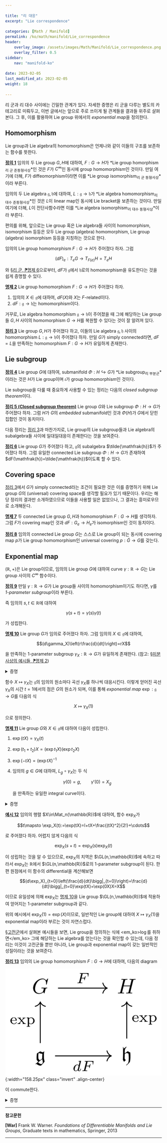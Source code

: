 ```yaml
---

title: "리 대응"
excerpt: "Lie correspondence"

categories: [Math / Manifold]
permalink: /ko/math/manifold/Lie_correspondence
header:
    overlay_image: /assets/images/Math/Manifold/Lie_correspondence.png
    overlay_filter: 0.5
sidebar: 
    nav: "manifold-ko"

date: 2023-02-05
last_modified_at: 2023-02-05
weight: 18

---
```


리 군과 리 대수 사이에는 긴밀한 관계가 있다. 자세한 증명은 리 군을 다루는 별도의 카테고리로 미뤄두고, 이번 글에서는 앞으로 주로 쓰이게 될 관계들을 결과들 위주로 살펴본다. 그 후, 이를 활용하여 Lie group 위에서의 *exponential map*을 정의한다.

## Homomorphism

Lie group과 Lie algebra의 homomorphism은 언제나와 같이 이들의 구조를 보존하는 함수를 뜻한다.

<div class="definition" markdown="1">

<ins id="def1">**정의 1**</ins> 임의의 두 Lie group $G,H$에 대하여, $F:G\rightarrow H$가 *Lie group homorphism<sub>리 군 준동형사상</sub>*인 것은 $F$가 $C^\infty$인 동시에 group homomorphism인 것이다. 만일 여기에 더해, $F$가 diffeomorphism이라면 이를 *Lie group isomorphism<sub>리 군 동형사상</sub>*이라 부른다.

임의의 두 Lie algebra $\mathfrak{g},\mathfrak{h}$에 대하여, $L:\mathfrak{g}\rightarrow \mathfrak{h}$가 *Lie algebra homomorphism<sub>리 대수 준동형사상</sub>*인 것은 $L$이 linear map인 동시에 Lie bracket을 보존하는 것이다. 만일 여기에 더해, $L$이 전단사함수라면 이를 *Lie algebra isomorphism<sub>리 대수 동형사상</sub>*이라 부른다.

</div>

편의를 위해, 앞으로는 Lie group 혹은 Lie algebra들 사이의 homomorphism, isomorphism 등등은 모두 Lie group (algebra) homomorphism, Lie group (algebra) isomorphism 등등을 지칭하는 것으로 한다.

임의의 Lie group homomorphism $F:G \rightarrow H$가 주어졌다 하자. 그럼

$$(dF)_e:T_eG\rightarrow T_{F(e)}H=T_e H$$

와 [§리 군, ⁋명제 6](/ko/math/manifold/Lie_groups#prop6)으로부터, $dF$가 $\mathfrak{g}$에서 $\mathfrak{h}$로의 homomorphism을 유도한다는 것을 쉽게 증명할 수 있다.

<div class="proposition" markdown="1">

<ins id="prop2">**명제 2**</ins> Lie group homomorphism $F:G \rightarrow H$가 주어졌다 하자.

1. 임의의 $X\in \mathfrak{g}$에 대하여, $dF(X)$와 $X$는 $F$-related이다.
2. $dF:\mathfrak{g} \rightarrow \mathfrak{h}$는 homomorphism이다.

</div>

거꾸로, Lie algebra homomorphism $\mathfrak{g}\rightarrow \mathfrak{h}$이 주어졌을 때 그에 해당하는 Lie group들 $G,H$ 사이의 homomorphism $G\rightarrow H$를 복원할 수 있다는 것이 잘 알려져 있다.

<div class="proposition" markdown="1">

<ins id="thm3">**정리 3**</ins> Lie group $G,H$가 주어졌다 하고, 이들의 Lie algebra $\mathfrak{g},\mathfrak{h}$ 사이의 homomorphism $L:\mathfrak{g} \rightarrow \mathfrak{h}$이 주어졌다 하자. 만일 $G$가 simply connected라면, $dF=L$을 만족하는 homomorphism $F:G \rightarrow H$가 유일하게 존재한다.

</div>

## Lie subgroup

<div class="definition" markdown="1">

<ins id="def4">**정의 4**</ins> Lie group $G$에 대하여, submanifold $\Phi:H\hookrightarrow G$가 *Lie subgroup<sub>리 부분군</sub>*이라는 것은 $H$가 Lie group이며 $\iota$가 group homomorphism인 것이다. 

</div>

Lie subgroup을 다룰 때 중요하게 사용할 수 있는 정리는 다음의 *closed subgroup theorem*이다.

<div class="proposition" markdown="1">

<ins id="thm5">**정리 5 (Closed subgroup theorem)**</ins> Lie group $G$와 Lie subgroup $\Phi:H\rightarrow G$가 주어졌다 하자. 그럼 $H$가 $G$의 *embedded* submanifold인 것과 $\Phi(H)$가 $G$에서 닫힌집합인 것이 동치이다.

</div>

다음 정리는 [정리 3](#thm3)과 마찬가지로, Lie group의 Lie subgroup들과 Lie algebra의 subalgebra들 사이에 일대일대응이 존재한다는 것을 보여준다.

<div class="proposition" markdown="1">

<ins id="thm6">**정리 6**</ins> Lie group $G$가 주어졌다 하고, $\mathfrak{g}$의 subalgebra $\tilde{\mathfrak{h}}$가 주어졌다 하자. 그럼 유일한 connected Lie subgroup $\Phi:H \rightarrow G$가 존재하여 $dF(\mathfrak{h})=\tilde{\mathfrak{h}}$이도록 할 수 있다.

</div>

## Covering space

[정리 3](#thm3)에서 $G$가 simply connected라는 조건이 필요한 것은 이를 증명하기 위해 Lie group $G$의 (universal) covering space를 생각할 필요가 있기 때문이다. 우리는 해당 정리의 결과만 소개하였으므로 이들을 사용할 일은 없었으나, 그 결과는 흥미로우므로 소개해둔다.

<div class="proposition" markdown="1">

<ins id="prop7">**명제 7**</ins> 두 connected Lie group $G,H$과 homomorphism $F:G\rightarrow H$를 생각하자. 그럼 $F$가 covering map인 것과 $dF:G_e \rightarrow H_e$가 isomorphism인 것이 동치이다.

</div>

<div class="proposition" markdown="1">

<ins id="thm8">**정리 8**</ins> 임의의 connected Lie group $G$는 스스로 Lie group이 되는 동시에 covering map $p$가 Lie group homomorphism인 universal covering $p:\tilde{G}\rightarrow G$를 갖는다.

</div>

## Exponential map

$(\mathbb{R},+)$은 Lie group이므로, 임의의 Lie group $G$에 대하여 curve $\gamma:\mathbb{R}\rightarrow G$는 Lie group 사이의 $C^\infty$ 함수이다.

<div class="definition" markdown="1">

<ins id="def9">**정의 9**</ins> 만일 $\gamma:\mathbb{R}\rightarrow G$가 Lie group들 사이의 homomorphism이기도 하다면, $\gamma$를 *1-parameter subgroup*이라 부른다.

</div>

즉 임의의 $s,t\in \mathbb{R}$에 대하여

$$\gamma(s+t)=\gamma(s)\gamma(t)$$

가 성립한다. 

<div class="proposition" markdown="1">

<ins id="prop10">**명제 10**</ins> Lie group $G$가 임의로 주어졌다 하자. 그럼 임의의 $X\in\mathfrak{g}$에 대하여, 

$$(d\gamma_X)\left(r\frac{d}{dt}\right)=rX$$

을 만족하는 1-parameter subgroup $\gamma_X:\mathbb{R}\rightarrow G$가 유일하게 존재한다. (참고: [§미분사상의 예시들, ⁋명제 2](/ko/math/manifold/examples_of_differentials#prop2))

</div>
<details class="proof" markdown="1">
<summary>증명</summary>

$\mathbb{R}$과 $G$의 Lie algebra를 각각 $T_0 \mathbb{R}$, $T_eG$와 동일하게 취급하자. 우선 $T_0\mathbb{R}$은 1차원 $\mathbb{R}$-algebra이므로, $T_0 \mathbb{R}$에서 다른 $\mathbb{R}$-algebra로의 algebra homomorphism은 그 basis $d/dt$의 값으로 유일하게 결정된다. 따라서 다음의 식

$$\frac{d}{dt}\bigg|_{t=0}\mapsto X_e\in T_eG$$

으로 정의된 Lie algebra들 사이의 homomorphism이 유일하게 존재한다. 이제 $\mathbb{R}$은 simply connected이므로, [정리 3](#thm3)으로부터 원하는 $\gamma_X$를 얻는다. 

</details>

함수 $X\mapsto\gamma_X$는 $\mathfrak{g}$의 임의의 원소마다 곡선 $\gamma_X$를 하나씩 대응시킨다. 이렇게 얻어진 곡선 $\gamma_X$의 시간 $t=1$에서의 점은 $G$의 원소가 되며, 이를 통해 *exponential map* $\exp:\mathfrak{g}\rightarrow G$를 다음의 식

$$X\mapsto\gamma_X(1)$$

으로 정의한다.

<div class="proposition" markdown="1">

<ins id="prop11">**명제 11**</ins> Lie group $G$와 $X\in \mathfrak{g}$에 대하여 다음이 성립한다.

1. $\exp(tX)=\gamma_X(t)$
2. $\exp(t_1+t_2)X=(\exp t_1X)(\exp t_2X)$
3. $\exp(-tX)=(\exp tX)^{-1}$
4. 임의의 $g\in G$에 대하여, $L_g\circ\gamma_X$는 두 식
    
    $$\gamma(0)=g,\qquad\gamma'(0)=X_g$$

    을 만족하는 유일한 integral curve이다.

</div>
<details class="proof" markdown="1">
<summary>증명</summary>

우선 [명제 2](#prop2)로부터, $\mathbb{R}$ 위에 정의된 벡터장 $d/dt$와 $G$ 위에 정의된 벡터장

$$(d\gamma_X)\left(\frac{d}{dt}\right)$$

이 $\gamma_X$-related이다. 그런데 위의 벡터장은 정확히 $X$와 같으므로, 

$$\frac{d}{dt}\bigg|_t\gamma_X(t)=(d\gamma_X)_t\left(\frac{d}{dt}\bigg|_{t}\right)=X_{\small\gamma_{\tiny X}(t)}$$

이다. 즉 $\gamma_X$는 $X$의 integral curve이며, 이는 초기조건 $\gamma_X(0)=e$를 통해 유일하게 결정된다. 이제 $X$가 left invariant이므로 

$$d(L_g\circ\gamma_X)\left(\frac{d}{dt}\right)=d(L_g)\circ X=X\circ L_g$$

로부터, 초기조건 $\gamma_X(0)=g$를 만족하는 $X$의 유일한 integral curve는 $L_g\circ\gamma_X$임을 알 수 있다.

이제 첫째 주장의 경우에는, 두 곡선 $t\mapsto\gamma_{sX}(t)$와 $t\mapsto\gamma_X(st)$가 모두 벡터장 $sX$의 integral curve를 정의한다는 것을 확인한 후, 따라서 $t=1$을 대입하여

$$\exp(sX)=\gamma_X(s)$$

를 얻으면 된다. 둘째 주장과 셋째 주장은 $\exp$가 $\mathbb{R}$에서 $G$로의 homomorphism이므로 자명하다.

</details>
<div class="example" markdown="1">

<ins id="ex12">**예시 12**</ins> 임의의 행렬 $X\in\Mat_n(\mathbb{R})$에 대하여, 함수 $\exp_X$가

$$t\mapsto \exp_X(t):=\exp(tX)=I+tX+\frac{(tX)^2}{2!}+\cdots$$

로 주어졌다 하자. 어렵지 않게 다음의 식

$$\exp_X(s+t)=\exp_X(s)\exp_X(t)$$

이 성립하는 것을 알 수 있으므로, $\exp_X$의 치역은 $\GL(n,\mathbb{R})$에 속하고 따라서 $\exp_X$는 $\mathbb{R}$에서 $\GL(n,\mathbb{R})$로의 1-parameter subgroup이 된다. 한편 원점에서 이 함수의 differential을 계산해보면

$$(d\exp_X)_{t=0}\left(\frac{d}{dt}\bigg|_{t=0}\right)=\frac{d}{dt}\bigg|_{t=0}\exp(tX)=\exp(0X)X=X$$

이므로 유일성에 의해 $\exp_X$는 [명제 10](#prop10)을 Lie group $\GL(n,\mathbb{R})$에 적용하여 얻어지는 1-parameter subgroup과 같다.

</div>

위의 예시에서 $\exp_X(1)=\exp(X)$이므로, 일반적인 Lie group에 대하여 $X\mapsto\gamma_X(1)$을 exponential map이라 부르는 것이 자연스럽다.

[§고전군](/ko/math/manifold/classical_groups)에서 살펴본 예시들을 보면, Lie group을 정의하는 식에 <em_ko>$\log$를 취하면</em_ko> 그에 해당하는 Lie algebra를 얻는다는 것을 확인할 수 있는데, 다음 정리는 이것이 고전군들 뿐만 아니라, Lie group과 exponential map이 갖는 일반적인 성질이라는 것을 보여준다.

<div class="proposition" markdown="1">

<ins id="thm13">**정리 13**</ins> 임의의 Lie group homomorphism $F:G\rightarrow H$에 대하여, 다음의 diagram

![Exponential_map](/assets/images/Math/Manifold/Lie_correspondence-1.png){:width="158.25px" class="invert" .align-center}

이 commute한다.

</div>
<details class="proof" markdown="1">
<summary>증명</summary>

임의의 $X\in\mathfrak{g}$에 대하여, $t\mapsto F(\exp tX)$는 $t=0$에서 $F(0)$을 지나고 그 때의 tangent vector가 $dF(X_e)$이다. 이제 주어진 diagram이 commute하는 것은 [명제 10](#prop10)에서의 유일성에 의해 자명하다.

</details>

---

**참고문헌**

**[War]** Frank W. Warner. *Foundations of Differentiable Manifolds and Lie Groups*, Graduate texts in mathematics, Springer, 2013  

---

[^1]: 일반적으로 $\exp(A)\exp(B)\neq\exp(A+B)$이지만, 만일 $AB=BA$라면 등식이 성립한다. 이제 $\exp(tX)\in\GL(n,\mathbb{R})$인 것은 $\exp(tX)\exp(-tX)=I$로부터 자명하다.